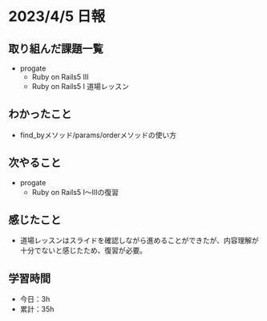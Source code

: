 # 2023/4/5 日報
## 取り組んだ課題一覧
- progate
  - Ruby on Rails5 Ⅲ
  - Ruby on Rails5 Ⅰ 道場レッスン

## わかったこと
- find_byメソッド/params/orderメソッドの使い方

## 次やること
- progate 
  - Ruby on Rails5 Ⅰ〜Ⅲの復習

## 感じたこと
- 道場レッスンはスライドを確認しながら進めることができたが、内容理解が十分でないと感じたため、復習が必要。

## 学習時間
- 今日：3h
- 累計：35h
